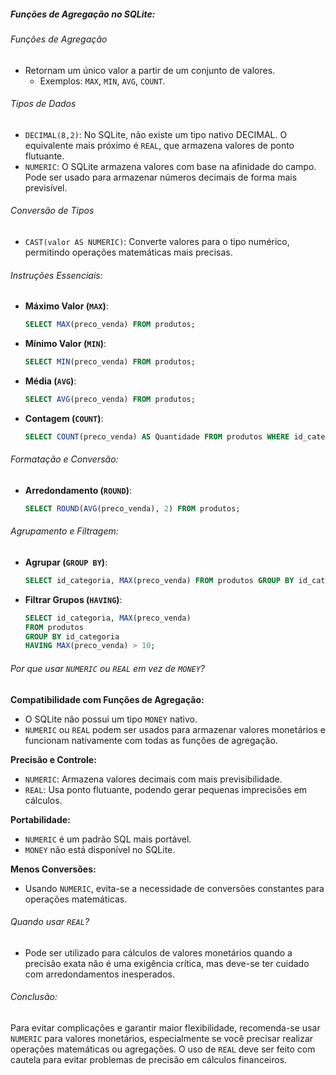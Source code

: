 ##### Funções de Agregação no SQLite:
###### Funções de Agregação
- Retornam um único valor a partir de um conjunto de valores.
    - Exemplos: `MAX`, `MIN`, `AVG`, `COUNT`.

###### Tipos de Dados
- `DECIMAL(8,2)`: No SQLite, não existe um tipo nativo DECIMAL. O equivalente mais próximo é `REAL`, que armazena valores de ponto flutuante.
- `NUMERIC`: O SQLite armazena valores com base na afinidade do campo. Pode ser usado para armazenar números decimais de forma mais previsível.

###### Conversão de Tipos
- `CAST(valor AS NUMERIC)`: Converte valores para o tipo numérico, permitindo operações matemáticas mais precisas.

###### Instruções Essenciais:
- **Máximo Valor (`MAX`)**:
    ```sql
    SELECT MAX(preco_venda) FROM produtos;
    ```

- **Mínimo Valor (`MIN`)**:
    ```sql
    SELECT MIN(preco_venda) FROM produtos;
    ```

- **Média (`AVG`)**:
    ```sql
    SELECT AVG(preco_venda) FROM produtos;
    ```

- **Contagem (`COUNT`)**:
    ```sql
    SELECT COUNT(preco_venda) AS Quantidade FROM produtos WHERE id_categoria = 1;
    ```

###### Formatação e Conversão:
- **Arredondamento (`ROUND`)**:
    ```sql
    SELECT ROUND(AVG(preco_venda), 2) FROM produtos;
    ```

###### Agrupamento e Filtragem:
- **Agrupar (`GROUP BY`)**:
    ```sql
    SELECT id_categoria, MAX(preco_venda) FROM produtos GROUP BY id_categoria;
    ```

- **Filtrar Grupos (`HAVING`)**:
    ```sql
    SELECT id_categoria, MAX(preco_venda) 
    FROM produtos 
    GROUP BY id_categoria 
    HAVING MAX(preco_venda) > 10;
    ```


###### Por que usar `NUMERIC` ou `REAL` em vez de `MONEY`?

**Compatibilidade com Funções de Agregação:**
- O SQLite não possui um tipo `MONEY` nativo.
- `NUMERIC` ou `REAL` podem ser usados para armazenar valores monetários e funcionam nativamente com todas as funções de agregação.

**Precisão e Controle:**
- `NUMERIC`: Armazena valores decimais com mais previsibilidade.
- `REAL`: Usa ponto flutuante, podendo gerar pequenas imprecisões em cálculos.

**Portabilidade:**
- `NUMERIC` é um padrão SQL mais portável.
- `MONEY` não está disponível no SQLite.

**Menos Conversões:**
- Usando `NUMERIC`, evita-se a necessidade de conversões constantes para operações matemáticas.

###### Quando usar `REAL`?
- Pode ser utilizado para cálculos de valores monetários quando a precisão exata não é uma exigência crítica, mas deve-se ter cuidado com arredondamentos inesperados.

###### Conclusão:
Para evitar complicações e garantir maior flexibilidade, recomenda-se usar `NUMERIC` para valores monetários, especialmente se você precisar realizar operações matemáticas ou agregações. O uso de `REAL` deve ser feito com cautela para evitar problemas de precisão em cálculos financeiros.